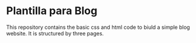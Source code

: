 # Plantilla para Blog

This repository contains the basic css and html code to biuld a simple blog website. It is structured by three pages. 

